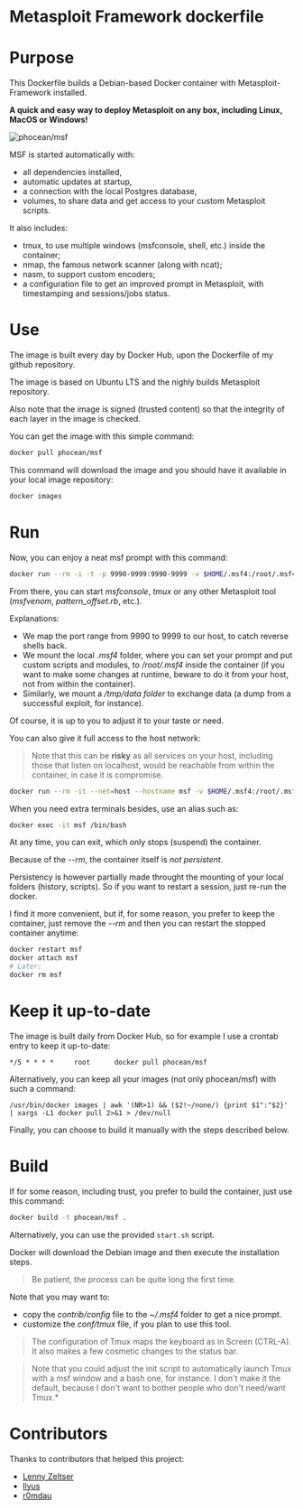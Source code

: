 # Metasploit Framework dockerfile

# Purpose

This Dockerfile builds a Debian-based Docker container with Metasploit-Framework installed.

**A quick and easy way to deploy Metasploit on any box, including Linux, MacOS or Windows!**

![phocean/msf](https://raw.githubusercontent.com/phocean/dockerfile-debian-metasploit/master/screenshot.png)

MSF is started automatically with:

- all dependencies installed,
- automatic updates at startup,
- a connection with the local Postgres database,
- volumes, to share data and get access to your custom Metasploit scripts.

It also includes:

- tmux, to use multiple windows (msfconsole, shell, etc.) inside the container;
- nmap, the famous network scanner (along with ncat);
- nasm, to support custom encoders;
- a configuration file to get an improved prompt in Metasploit, with timestamping and sessions/jobs status.

# Use

The image is built every day by Docker Hub, upon the Dockerfile of my github repository.

The image is based on Ubuntu LTS and the nighly builds Metasploit repository.

Also note that the image is signed (trusted content) so that the integrity of each layer in the image is checked.

You can get the image with this simple command:

```bash
docker pull phocean/msf
```

This command will download the image and you should have it available in your local image repository:

```bash
docker images
```


# Run

Now, you can enjoy a neat msf prompt with this command:

```bash
docker run --rm -i -t -p 9990-9999:9990-9999 -v $HOME/.msf4:/root/.msf4 -v /tmp/msf:/tmp/data --name msf phocean/msf
```

From there, you can start *msfconsole*, *tmux* or any other Metasploit tool (*msfvenom*, *pattern_offset.rb*, etc.).

Explanations:

- We map the port range from 9990 to 9999 to our host, to catch reverse shells back.
- We mount the local *.msf4* folder, where you can set your prompt and put custom scripts and modules, to */root/.msf4* inside the container (if you want to make some changes at runtime, beware to do it from your host, not from within the container).
- Similarly, we mount a */tmp/data folder* to exchange data (a dump from a successful exploit, for instance).

Of course, it is up to you to adjust it to your taste or need.

You can also give it full access to the host network:

> Note that this can be **risky** as all services on your host, including those that listen on localhost, would be reachable from within the container, in case it is compromise.

```bash
docker run --rm -it --net=host --hostname msf -v $HOME/.msf4:/root/.msf4 -v /tmp/msf:/tmp/data --name msf phocean/msf
```

When you need extra terminals besides, use an alias such as:

```bash
docker exec -it msf /bin/bash
```

At any time, you can exit, which only stops (suspend) the container.

Because of the *--rm*, the container itself is *not persistent*.

Persistency is however partially made throught the mounting of your local folders (history, scripts).
So if you want to restart a session, just re-run the docker.

I find it more convenient, but if, for some reason, you prefer to keep the container, just remove the *--rm* and then you can restart the stopped container anytime:

```bash
docker restart msf
docker attach msf
# Later:
docker rm msf
```

# Keep it up-to-date

The image is built daily from Docker Hub, so for example I use a crontab entry to keep it up-to-date:

```
*/5 * * * *     root      docker pull phocean/msf
```

Alternatively, you can keep all your images (not only phocean/msf) with such a command:

```
/usr/bin/docker images | awk '(NR>1) && ($2!~/none/) {print $1":"$2}' | xargs -L1 docker pull 2>&1 > /dev/null
```

Finally, you can choose to build it manually with the steps described below.

# Build

If for some reason, including trust, you prefer to build the container, just use this command:

```bash
docker build -t phocean/msf .
```

Alternatively, you can use the provided `start.sh` script.

Docker will download the Debian image and then execute the installation steps.

> Be patient, the process can be quite long the first time.

Note that you may want to:

- copy the *contrib/config* file to the *~/.msf4* folder to get a nice prompt.
- customize the *conf/tmux* file, if you plan to use this tool.

> The configuration of Tmux maps the keyboard as in Screen (CTRL-A). It also makes a few cosmetic changes to the status bar.

> Note that you could adjust the init script to automatically launch Tmux with a msf window and a bash one, for instance. I don't make it the default, because I don't want to bother people who don't need/want Tmux.*

# Contributors

Thanks to contributors that helped this project:

* [Lenny Zeltser](https://github.com/lennyzeltser)
* [llyus](https://github.com/pierrickv)
* [r0mdau](https://github.com/r0mdau)
